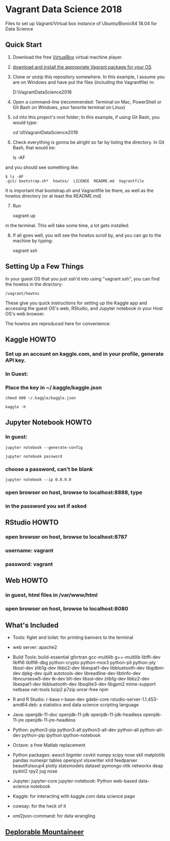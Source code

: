 # Vagrant Data Science 2018

Files to set up Vagrant/Virtual box instance of Ubuntu/Bionic64 18.04 for Data Science

## Quick Start

1. Download the free [VirtualBox](https://www.virtualbox.org/) virtual machine player.

2. [download and install the appropriate Vagrant package for your OS](https://www.vagrantup.com/downloads.html).

3.  Clone or unzip this repository somewhere.  In this example, I assume you are on Windows and have put the files (including the Vagrantfile) in:

    D:\VagrantDataScience2018


4. Open a command-line (recommended: Terminal on Mac, PowerShell or Git Bash on Windows, your favorite terminal on Linux)

5. cd into this project's root folder; In this example, if using Git Bash, you would type:

    cd \d\VagrantDataScience2018

6. Check everything is gonna be alright so far by listing the directory.  In Git Bash, that would be:

    ls -AF

and you should see something like:

    $ ls -AF
    .git/ bootstrap.sh*  howtos/  LICENSE  README.md  Vagrantfile

It is important that bootstrap.sh and Vagrantfile be there, as well as the howtos directory (or at least the README.md)

7. Run 

    vagrant up
    
in the terminal.  This will take some time, a lot gets installed.

8. If all goes well, you will see the howtos scroll by, and you can go to the machine by typing:

    vagrant ssh

## Setting Up a Few Things

In your guest OS that you just ssh'd into using "vagrant ssh", you can find the howtos in the directory:

    /vagrant/howtos

These give you quick instructions for setting up the Kaggle app and accessing the guest OS's web, RStudio, and Jupyter notebook in your Host OS's web browser.

The howtos are reproduced here for convenience:

## Kaggle HOWTO

### Set up an account on kaggle.com, and in your profile, generate API key.

### In Guest:

### Place the key in  ~/.kaggle/kaggle.json

    chmod 600 ~/.kaggle/kaggle.json

    kaggle -h

## Jupyter Notebook HOWTO

### In guest:

    jupyter notebook --generate-config

    jupyter notebook password
### choose a password, can't be blank

    jupyter notebook --ip 0.0.0.0
### open browser on host, browse to localhost:8888, type 
###   in the password you set if asked

## RStudio HOWTO


### open browser on host, browse to localhost:8787
### username: vagrant
### password: vagrant


## Web HOWTO

### in guest, html files in /var/www/html

### open browser on host, browse to localhost:8080


## What's Included

* Tools: figlet and toilet: for printing banners to the terminal
* web server: apache2

* Build Tools: build-essential gfortran gcc-multilib g++-multilib libffi-dev libffi6 libffi6-dbg python-crypto python-mox3 python-pil python-ply libssl-dev zlib1g-dev libbz2-dev libexpat1-dev libbluetooth-dev libgdbm-dev dpkg-dev quilt autotools-dev libreadline-dev libtinfo-dev libncursesw5-dev tk-dev blt-dev libssl-dev zlib1g-dev libbz2-dev libexpat1-dev libbluetooth-dev libsqlite3-dev libgpm2 mime-support netbase net-tools bzip2 p7zip unrar-free npm 

* R and R Studio: r-base r-base-dev gdebi-core rstudio-server-1.1.453-amd64.deb: a statistics and data science scripting language

* Java: openjdk-11-doc openjdk-11-jdk openjdk-11-jdk-headless openjdk-11-jre openjdk-11-jre-headless

* Python: python3-pip python3-all python3-all-dev python-all python-all-dev python-pip ipython ipython-notebook

* Octave: a free Matlab replacement

* Python packages: awscli bigmler csvkit numpy scipy nose skll matplotlib pandas numexpr tables openpyxl xlsxwriter xlrd feedparser beautifulsoup4 plotly statsmodels dataset pymongo nltk networkx deap pydot2 rpy2 jug nose

* Jupyter: jupyter-core jupyter-notebook: Python web-based data-science notebook

* Kaggle: for interacting with kaggle.com data science page

* cowsay: for the heck of it

* xml2json-command: for data wrangling


## [Deplorable Mountaineer](https://www.deplorablemountaineer.com)
